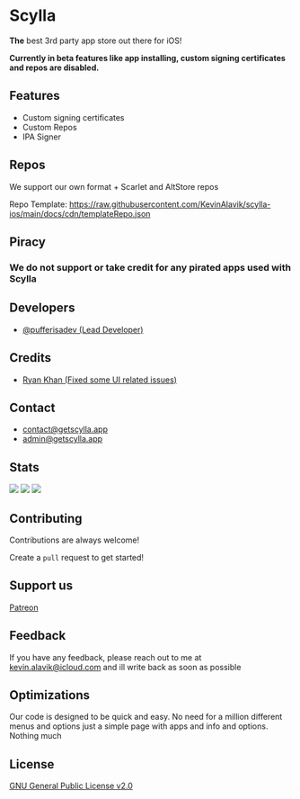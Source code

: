 # Scylla

**The**  best 3rd party app store out there for iOS!

**Currently in beta features like app installing, custom signing certificates and repos are disabled.**

## Features

- Custom signing certificates
- Custom Repos
- IPA Signer

## Repos

We support our own format + Scarlet and AltStore repos 

Repo Template: https://raw.githubusercontent.com/KevinAlavik/scylla-ios/main/docs/cdn/templateRepo.json

## Piracy

### We **do not** support or take credit for any pirated apps used with Scylla

## Developers

 - [@pufferisadev (Lead Developer)](https://twitter.com/pufferisadev)

## Credits

 - [Ryan Khan (Fixed some UI related issues)](https://github.com/iRayanKhan)

## Contact

 - contact@getscylla.app
 - admin@getscylla.app

## Stats
![](https://img.shields.io/github/downloads/KevinAlavik/scylla-ios/total)
![](https://img.shields.io/github/repo-size/kevinalavik/scylla-ios)
![](https://img.shields.io/github/stars/kevinalavik/scylla-ios)

## Contributing

Contributions are always welcome!

Create a `pull` request to get started!


## Support us
[Patreon](https://www.patreon.com/ScyllaDevelopmentTeam)

## Feedback

If you have any feedback, please reach out to me at kevin.alavik@icloud.com and ill write back as soon as possible


## Optimizations

Our code is designed to be quick and easy. No need for a million different menus and options just a simple page with apps and info and options. Nothing much
## License

[GNU General Public License v2.0](https://choosealicense.com/licenses/gpl-2.0/)

